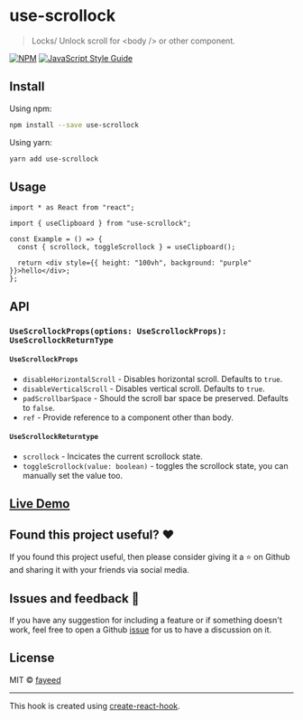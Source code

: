 # use-scrollock

> Locks/ Unlock scroll for &lt;body /&gt; or other component.

[![NPM](https://img.shields.io/npm/v/use-scrollock.svg)](https://www.npmjs.com/package/use-scrollock) [![JavaScript Style Guide](https://img.shields.io/badge/code_style-standard-brightgreen.svg)](https://standardjs.com)

## Install

Using npm:

```bash
npm install --save use-scrollock
```

Using yarn:

```bash
yarn add use-scrollock
```

## Usage

```tsx
import * as React from "react";

import { useClipboard } from "use-scrollock";

const Example = () => {
  const { scrollock, toggleScrollock } = useClipboard();

  return <div style={{ height: "100vh", background: "purple" }}>hello</div>;
};
```

## API

### `UseScrollockProps(options: UseScrollockProps): UseScrollockReturnType`

#### `UseScrollockProps`

- `disableHorizontalScroll` - Disables horizontal scroll. Defaults to `true`.
- `disableVerticalScroll` - Disables vertical scroll. Defaults to `true`.
- `padScrollbarSpace` - Should the scroll bar space be preserved. Defaults to `false`.
- `ref` - Provide reference to a component other than body.

#### `UseScrollockReturntype`

- `scrollock` - Incicates the current scrollock state.
- `toggleScrollock(value: boolean)` - toggles the scrollock state, you can manually set the value too.

## [Live Demo](https://use-scrollock.now.sh)

## Found this project useful? ❤️

If you found this project useful, then please consider giving it a ⭐️ on Github and sharing it with your friends via social media.

## Issues and feedback 💭

If you have any suggestion for including a feature or if something doesn't work, feel free to open a Github [issue](https://github.com/fayeed/use-clipboard/issues) for us to have a discussion on it.

## License

MIT © [fayeed](https://github.com/fayeed/use-scrollockd/blob/master/LICENSE)

---

This hook is created using [create-react-hook](https://github.com/hermanya/create-react-hook).
